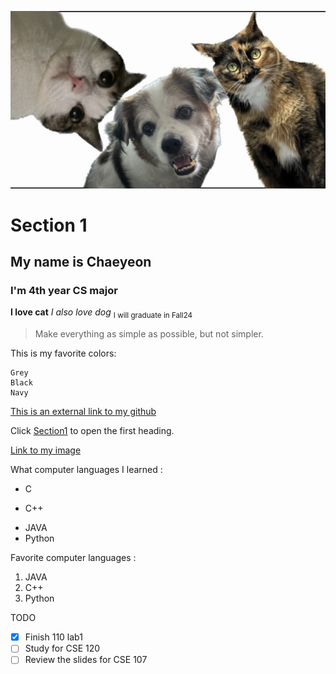 ![Screenshot of a comment on a GitHub issue showing an image, added in the Markdown, of an Octocat smiling and raising a tentacle.](img/0AAF7C87-8546-4675-A5D2-0CC14F268D6C.jpeg)
# Section 1
## My name is Chaeyeon
### I'm 4th year CS major
**I love cat**
*I also love dog*
<sub> I will graduate in Fall24 </sub>

> Make everything as simple as possible, but not simpler.

This is my favorite colors:
```
Grey
Black
Navy
```
[This is an external link to my github](https://github.com/ChayPark)

Click [Section1](#section-1) to open the first heading.

[Link to my image](img/0AAF7C87-8546-4675-A5D2-0CC14F268D6C.jpeg)

What computer languages I learned : 
- C
* C++
+ JAVA
+ Python

Favorite computer languages : 
1. JAVA
2. C++
3. Python

TODO 
- [x] Finish 110 lab1
- [ ] Study for CSE 120
- [ ] Review the slides for CSE 107
